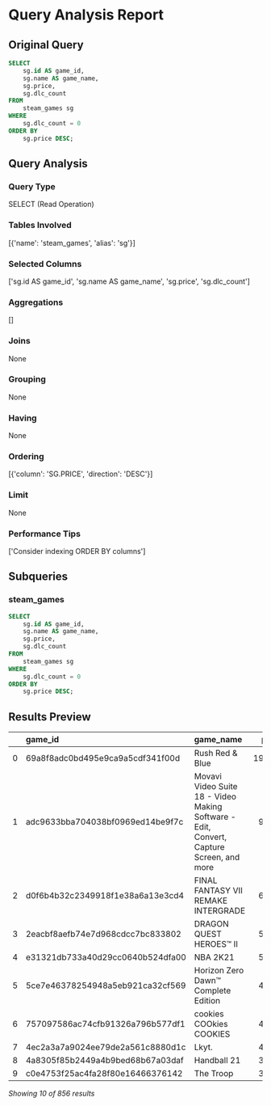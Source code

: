 # Query Analysis Report

## Original Query
```sql
SELECT 
    sg.id AS game_id,
    sg.name AS game_name,
    sg.price,
    sg.dlc_count
FROM 
    steam_games sg
WHERE 
    sg.dlc_count = 0
ORDER BY 
    sg.price DESC;
```

## Query Analysis

### Query Type
SELECT (Read Operation)

### Tables Involved
[{'name': 'steam_games', 'alias': 'sg'}]

### Selected Columns
['sg.id AS game_id', 'sg.name AS game_name', 'sg.price', 'sg.dlc_count']

### Aggregations
[]

### Joins
None

### Grouping
None

### Having
None

### Ordering
[{'column': 'SG.PRICE', 'direction': 'DESC'}]

### Limit
None

### Performance Tips
['Consider indexing ORDER BY columns']

## Subqueries

### steam_games
```sql
SELECT 
    sg.id AS game_id,
    sg.name AS game_name,
    sg.price,
    sg.dlc_count
FROM 
    steam_games sg
WHERE 
    sg.dlc_count = 0
ORDER BY 
    sg.price DESC;
```

## Results Preview
|    | game_id                          | game_name                                                                               |   price |   dlc_count |
|---:|:---------------------------------|:----------------------------------------------------------------------------------------|--------:|------------:|
|  0 | 69a8f8adc0bd495e9ca9a5cdf341f00d | Rush Red & Blue                                                                         |  199.99 |           0 |
|  1 | adc9633bba704038bf0969ed14be9f7c | Movavi Video Suite 18 - Video Making Software - Edit, Convert, Capture Screen, and more |   94.99 |           0 |
|  2 | d0f6b4b32c2349918f1e38a6a13e3cd4 | FINAL FANTASY VII REMAKE INTERGRADE                                                     |   69.99 |           0 |
|  3 | 2eacbf8aefb74e7d968cdcc7bc833802 | DRAGON QUEST HEROES™ II                                                                 |   59.99 |           0 |
|  4 | e31321db733a40d29cc0640b524dfa00 | NBA 2K21                                                                                |   59.99 |           0 |
|  5 | 5ce7e46378254948a5eb921ca32cf569 | Horizon Zero Dawn™ Complete Edition                                                     |   49.99 |           0 |
|  6 | 757097586ac74cfb91326a796b577df1 | cookies СOOkies COOKIES                                                                 |   49.99 |           0 |
|  7 | 4ec2a3a7a9024ee79de2a561c8880d1c | Lkyt.                                                                                   |   40.49 |           0 |
|  8 | 4a8305f85b2449a4b9bed68b67a03daf | Handball 21                                                                             |   39.99 |           0 |
|  9 | c0e4753f25ac4fa28f80e16466376142 | The Troop                                                                               |   39.99 |           0 |

*Showing 10 of 856 results*
